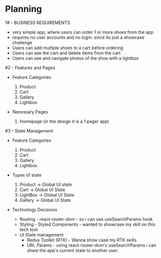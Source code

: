 # Planning

1# - BUSINESS REQUIREMENTS

- very simple app, where users can order 1 or more shoes from the app
- requires no user accounts and no login: since its just a showcase challenge
- Users can add multiple shoes to a cart before ordering
- Users can see the cart and delete items from the cart
- Users can see and navigate photos of the shoe with a lightbox

#2 - Features and Pages

- Feature Categories

  1. Product
  2. Cart
  3. Gallery
  4. Lightbox

- Necessary Pages
  1. Homepage (in the design it is a 1 pager app)

#3 - State Management

- Feature Categories

  1. Product
  2. Cart
  3. Gallery
  4. Lightbox

- Types of state

  1. Product -> Global UI state
  2. Cart -> Global UI State
  3. LightBox -> Global UI State
  4. Gallery -> Global UI State

- Technology Decisions
  - Routing - react-router-dom - so i can use useSearchParams hook
  - Styling - Styled Components - wanted to showcase my skill on this tech tool.
  - UI State management
    - Redux Toolkit (RTK) - Wanna show case my RTK skills
    - URL Params - using react-router-dom's useSearchParams i can share the app's current state to another user.

#
